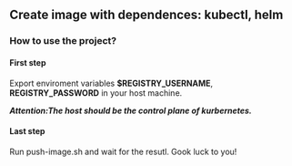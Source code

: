 ## Create image with dependences: kubectl, helm
### How to use the project?
#### First step
Export enviroment variables **$REGISTRY_USERNAME**, **REGISTRY_PASSWORD** in your host machine.

***Attention:The **host** should be the control plane of kurbernetes.***

#### Last step
Run push-image.sh and wait for the resutl. Gook luck to you! 

